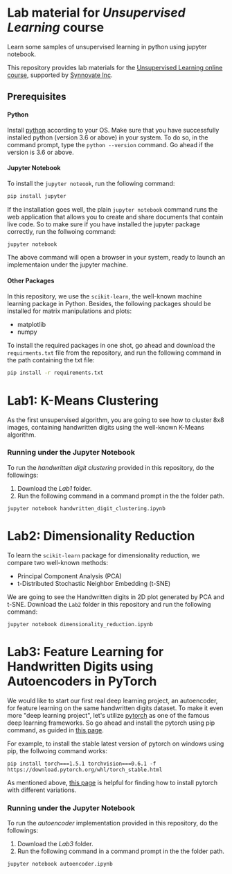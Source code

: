 # Lab material for *Unsupervised Learning* course
Learn some samples of unsupervised learning in python using jupyter notebook.

This repository provides lab materials for the [Unsupervised Learning online course](http://edu.synnovateinc.com/courses/ai-ml-2/), 
supported by [Synnovate Inc](http://synnovateinc.com/). 

## Prerequisites
#### Python

Install [python](http://www.python.org) according to your OS.
Make sure that you have successfully installed python (version 3.6 or above) in your system.
To do so, in the command prompt, type the `python --version` command. Go ahead if the version is 3.6 or above.
 
#### Jupyter Notebook

To install the `jupyter noteook`, run the following command:

```bash
pip install jupyter
```
If the installation goes well, the plain `jupyter notebook` command runs the web application that allows you to create 
and share documents that contain live code. So to make sure if you have installed the jupyter package correctly, 
run the follwoing command:
```bash
jupyter notebook
```
The above command will open a browser in your system, ready to launch an implementaion under the jupyter machine.

#### Other Packages

In this repository, we use the `scikit-learn`, the well-known machine learning package in Python. 
Besides, the following packages should be installed for matrix manipulations and plots:

* matplotlib
* numpy

To install the required packages in one shot, go ahead and download the `requirments.txt` 
file from the repository, and run the following command in the path containing the txt file:

```bash
pip install -r requirements.txt
```

# Lab1: K-Means Clustering 

As the first unsupervised algorithm, you are going to see how to cluster 8x8 images, containing handwritten digits 
using the well-known K-Means algorithm.  

### Running under the Jupyter Notebook

To run the *handwritten digit clustering* provided in this repository, do the followings:
1. Download the *Lab1* folder.
2. Run the following command in a command prompt in the the folder path.

```
jupyter notebook handwritten_digit_clustering.ipynb
```
# Lab2: Dimensionality Reduction

To learn the `scikit-learn` package for dimensionality reduction, we compare two well-known methods:

* Principal Component Analysis (PCA)
* t-Distributed Stochastic Neighbor Embedding (t-SNE)

We are going to see the Handwritten digits in 2D plot generated by PCA and t-SNE.
Download the `Lab2` folder in this repository and run the following command:

```
jupyter notebook dimensionality_reduction.ipynb
```

# Lab3: Feature Learning for Handwritten Digits using Autoencoders in PyTorch

We would like to start our first real deep learning project, an autoencoder, for feature learning on the same 
handwritten digits dataset. To make it even more "deep learning project", let's utilize [pytorch](https://pytorch.org/) 
as one of the famous deep learning frameworks. So go ahead and install the pytorch using pip command, as guided in 
[this page](https://pytorch.org/get-started/locally/).

For example, to install the stable latest version of pytorch on windows using pip, the follwoing command works:
```buildoutcfg
pip install torch===1.5.1 torchvision===0.6.1 -f https://download.pytorch.org/whl/torch_stable.html
```
As mentioned above, [this page](https://pytorch.org/get-started/locally/) is helpful for finding how to install
pytorch with different variations.

### Running under the Jupyter Notebook

To run the *autoencoder* implementation provided in this repository, do the followings:
1. Download the *Lab3* folder.
2. Run the following command in a command prompt in the the folder path.

```
jupyter notebook autoencoder.ipynb
``` 